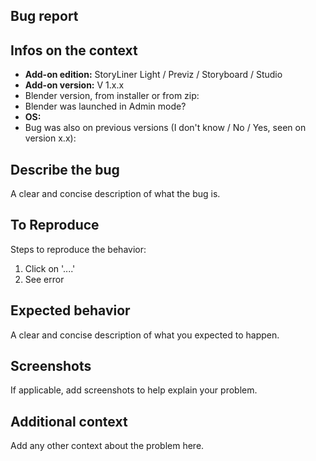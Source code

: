 ## Bug report

## Infos on the context
- **Add-on edition:** StoryLiner Light / Previz / Storyboard / Studio
- **Add-on version:** V 1.x.x 
- Blender version, from installer or from zip: 
- Blender was launched in Admin mode?
- **OS:** 
- Bug was also on previous versions (I don't know / No / Yes, seen on version x.x):

## Describe the bug
A clear and concise description of what the bug is.

## To Reproduce
Steps to reproduce the behavior:
1. Click on '....'
2. See error

## Expected behavior
A clear and concise description of what you expected to happen.

## Screenshots
If applicable, add screenshots to help explain your problem.

## Additional context
Add any other context about the problem here.
